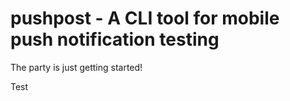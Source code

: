 # pushpost - A CLI tool for mobile push notification testing

The party is just getting started!


Test